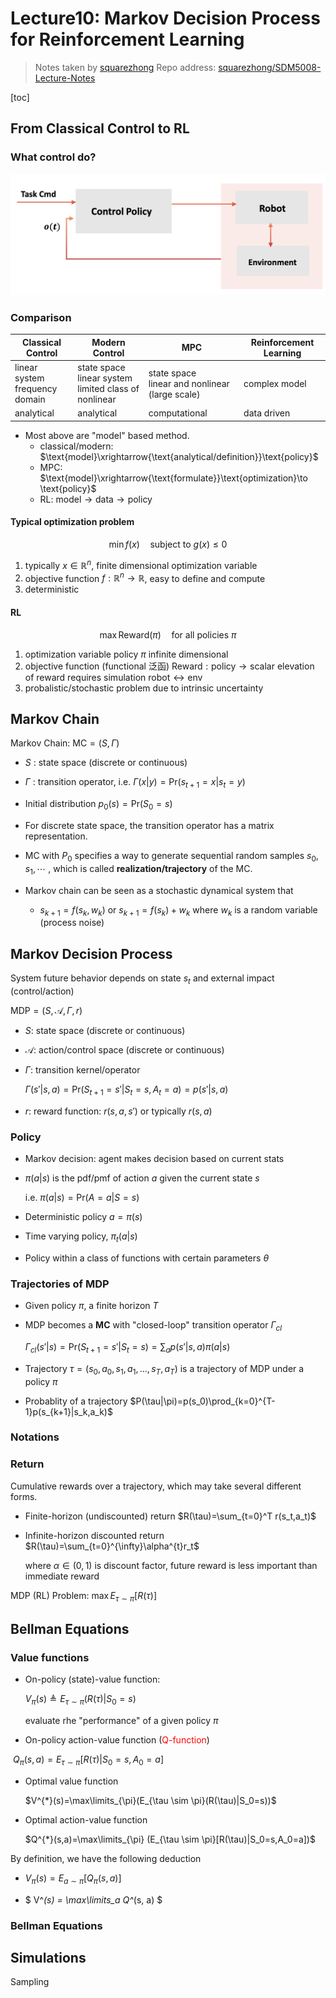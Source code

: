 # Lecture10: **Markov Decision Process for Reinforcement Learning**

> Notes taken by [squarezhong](https://github.com/squarezhong)
> Repo address: [squarezhong/SDM5008-Lecture-Notes](https://github.com/squarezhong/SDM5008-Lecture-Notes)

[toc]

## From Classical Control to RL

### What control do?
![](robot_control.png)

### Comparison

| Classical Control                   | Modern Control                                               | MPC                                                 | Reinforcement Learning |
| ----------------------------------- | ------------------------------------------------------------ | --------------------------------------------------- | ---------------------- |
| linear system<br />frequency domain | state space<br />linear system <br />limited class of nonlinear | state space<br />linear and nonlinear (large scale) | complex model          |
| analytical                          | analytical                                                   | computational                                       | data driven            |

- Most above are "model" based method.
  - classical/modern: $\text{model}\xrightarrow{\text{analytical/definition}}\text{policy}$
  - MPC: $\text{model}\xrightarrow{\text{formulate}}\text{optimization}\to \text{policy}$
  - RL: $\text{model}\to \text{data}\to \text{policy}$

#### Typical optimization problem

$$
\min{f(x)}\quad \text{subject to } g(x) \leq 0
$$

1. typically $x \in \mathbb{R}^n$, finite dimensional optimization variable
2. objective function $f: \mathbb{R}^n \to \mathbb{R}$, easy to define and compute
3. deterministic

#### RL

$$
\max{\text{Reward}(\pi)}\quad \text{for all policies } \pi
$$

1. optimization variable policy $\pi$ infinite dimensional
2. objective function (functional 泛函) $\text{Reward}: \text{policy} \to \text{scalar}$ 
   elevation of reward requires simulation $\text{robot} \leftrightarrow \text{env}$
3. probalistic/stochastic problem due to intrinsic uncertainty

## Markov Chain

Markov Chain: $\text{MC} = (S,\Gamma)$

- $S$ : state space (discrete or continuous)

- $\Gamma$ : transition operator, i.e. $\Gamma(x|y) = \text{Pr}(s_{t+1}=x|s_t=y)$

- Initial distribution $p_0(s) = \text{Pr}(S_0 = s)$

- For discrete state space, the transition operator has a matrix representation.



- MC with $P_0$ specifies a way to generate sequential random samples $s_0,s_1,\cdots$ , which is called **realization/trajectory** of the MC.
- Markov chain can be seen as a stochastic dynamical system that
  - $s_{k+1} = f(s_k, w_k)$ or $s_{k+1} = f(s_k) + w_k$ where $w_k$ is a random variable (process noise)

## Markov Decision Process

System future behavior depends on state $s_t$ and external impact (control/action)

$\text{MDP} = (S,\mathcal{A},\Gamma,r)$

- $S$: state space (discrete or continuous)

- $\mathcal{A}$: action/control space (discrete or continuous)

- $\Gamma$: transition kernel/operator

  $\Gamma(s'|s,a)=\text{Pr}(S_{t+1}=s'|S_t=s,A_t=a)=p(s'|s,a)$

- $r$: reward function: $r(s,a,s')$ or typically $r(s,a)$

### Policy

- Markov decision: agent makes decision based on current stats

- $\pi(a|s)$ is the pdf/pmf of action $a$ given the current state $s$

  i.e. $\pi(a|s)=\text{Pr}(A=a|S=s)$

- Deterministic policy $a=\pi(s)$

- Time varying policy, $\pi_t(a|s)$

- Policy within a class of functions with certain parameters $\theta$

### Trajectories of MDP

- Given policy $\pi$, a finite horizon $T$

- MDP becomes a **MC** with "closed-loop" transition operator $\Gamma_{cl}$

  $\Gamma_{cl}(s'|s)=\text{Pr}(S_{t+1}=s'|S_t=s)=\sum_{a}p(s'|s,a)\pi(a|s)$

- Trajectory $\tau=(s_0,a_0,s_1,a_1,...,s_T,a_T)$ is a trajectory of MDP under a policy $\pi$

- Probablity of a trajectory $P(\tau|\pi)=p(s_0)\prod_{k=0}^{T-1}p(s_{k+1}|s_k,a_k)$

### Notations

### Return

Cumulative rewards over a trajectory, which may take several different forms.

- Finite-horizon (undiscounted) return $R(\tau)=\sum_{t=0}^T r(s_t,a_t)$

- Infinite-horizon discounted return $R(\tau)=\sum_{t=0}^{\infty}\alpha^{t}r_t$

  where $\alpha\in(0,1)$ is discount factor, future reward is less important than immediate reward

MDP (RL) Problem: $\max{E_{\tau \sim \pi}[R(\tau)]}$



## Bellman Equations

### Value functions

- On-policy (state)-value function: 

  $V_{\pi}(s)\triangleq E_{\tau \sim \pi}(R(\tau)|S_0=s)$

  evaluate rhe "performance" of a given policy $\pi$

- On-policy action-value function (<font color="red">Q-function</font>)

​	$Q_{\pi}(s,a)=E_{\tau \sim \pi}[R(\tau)|S_0=s,A_0=a]$	

- Optimal value function

  $V^{*}(s)=\max\limits_{\pi}(E_{\tau \sim \pi}(R(\tau)|S_0=s))$

- Optimal action-value function

  $Q^{*}(s,a)=\max\limits_{\pi} (E_{\tau \sim \pi}[R(\tau)|S_0=s,A_0=a])$

By definition, we have the following deduction

- $V_{\pi}(s) = E_{a \sim \pi}[Q_{\pi}(s, a)]$

- $ V^*(s) = \max\limits_a Q^*(s, a) $

### Bellman Equations



## Simulations

Sampling
